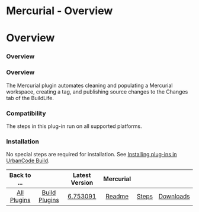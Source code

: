 
Mercurial - Overview
====================

# Overview



### Overview




 


### Overview


The Mercurial plugin automates cleaning and populating a Mercurial workspace, creating a tag, and publishing source changes to the Changes tab of the BuildLife.


### Compatibility


The steps in this plug-in run on all supported platforms.


### Installation


No special steps are required for installation. See [Installing plug-ins in UrbanCode Build](http://www-01.ibm.com/support/knowledgecenter/#!/SS8NMD_6.1.0/com.ibm.ucbuild.doc/topics/plugin_ch.html "Installing plug-ins in UrbanCode Build").




|Back to ...||Latest Version|Mercurial |||
| :---: | :---: | :---: | :---: | :---: | :---: |
|[All Plugins](../../index.md)|[Build Plugins](../README.md)|[6.753091](https://raw.githubusercontent.com/UrbanCode/IBM-UCB-PLUGINS/main/files/Mercurial/Mercurial-6.753091.zip)|[Readme](README.md)|[Steps](steps.md)|[Downloads](downloads.md)|

